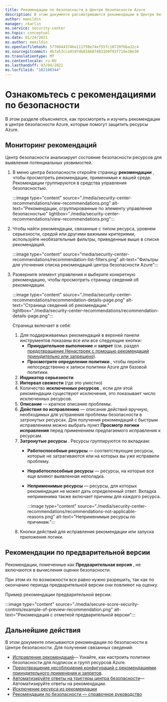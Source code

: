 ```yaml
---
title: Рекомендации по безопасности в Центре безопасности Azure
description: В этом документе рассматриваются рекомендации в Центре безопасности Azure, которые помогают защитить ваши ресурсы Azure и обеспечить соответствие политикам безопасности.
author: memildin
manager: rkarlin
ms.service: security-center
ms.topic: conceptual
ms.date: 01/24/2021
ms.author: memildin
ms.openlocfilehash: 57760443746e111750e74ef55fc18729f6ba32c4
ms.sourcegitcommit: 4b7a53cca4197db8166874831b9f93f716e38e30
ms.translationtype: MT
ms.contentlocale: ru-RU
ms.lasthandoff: 03/04/2021
ms.locfileid: "102100344"
---
```

# <a name="review-your-security-recommendations"></a>Ознакомьтесь с рекомендациями по безопасности

В этом разделе объясняется, как просмотреть и изучить рекомендации в центре безопасности Azure, которые помогут защитить ресурсы Azure.

## <a name="monitor-recommendations"></a>Мониторинг рекомендаций <a name="monitor-recommendations"></a>

Центр безопасности анализирует состояние безопасности ресурсов для выявления потенциальных уязвимостей. 

1. В меню центра безопасности откройте страницу **рекомендации** , чтобы просмотреть рекомендации, применимые к вашей среде. Рекомендации группируются в средства управления безопасностью.

    :::image type="content" source="./media/security-center-recommendations/view-recommendations.png" alt-text="Рекомендации, сгруппированные по элементу управления безопасностью" lightbox="./media/security-center-recommendations/view-recommendations.png":::

1. Чтобы найти рекомендации, связанные с типом ресурса, уровнем серьезности, средой или другими важными критериями, используйте необязательные фильтры, приведенные выше в списке рекомендаций.

    :::image type="content" source="media/security-center-recommendations/recommendation-list-filters.png" alt-text="Фильтры для уточнения списка рекомендаций центра безопасности Azure":::

1. Разверните элемент управления и выберите конкретную рекомендацию, чтобы просмотреть страницу сведений об рекомендации.

    :::image type="content" source="./media/security-center-recommendations/recommendation-details-page.png" alt-text="Страница сведений об рекомендации." lightbox="./media/security-center-recommendations/recommendation-details-page.png":::

    Страница включает в себя:

    1. Для поддерживаемых рекомендаций в верхней панели инструментов показаны все или все следующие кнопки:
        - **Принудительное выполнение** и **запрет** (см. раздел [предотвращение Ненастроек с помощью рекомендаций принудительно или запрещено](prevent-misconfigurations.md)).
        - **Просмотрите определение политики** , чтобы перейти непосредственно к записи политики Azure для базовой политики.
    1. **Индикатор серьезности**
    1. **Интервал свежести** (где это уместно)
    1. Количество **исключенных ресурсов** , если для этой рекомендации существуют исключения, это показывает число исключенных ресурсов.
    1. **Описание** — краткое описание проблемы.
    1. **Действия по исправлению** — описание действий вручную, необходимых для устранения проблемы безопасности в затронутых ресурсах. Для получения рекомендаций с быстрым исправлением можно выбрать пункт **Просмотр логики исправления** перед применением предлагаемого исправления к ресурсам. 
    1. **Затронутые ресурсы** . Ресурсы группируются по вкладкам:
        - **Работоспособные ресурсы** — соответствующие ресурсы, которые не затрагиваются или на которых вы уже исправили проблему.
        - **Неработоспособные ресурсы** — ресурсы, на которые все еще влияют выявленная неполадка.
        - **Неприменимые ресурсы** — ресурсы, для которых рекомендация не может дать определенный ответ. Вкладка неприменима также включает причины для каждого ресурса. 

            :::image type="content" source="./media/security-center-recommendations/recommendations-not-applicable-reasons.png" alt-text="Неприменимые ресурсы по причинам.":::
    1. Кнопки действий для исправления рекомендации или запуска приложения логики.

## <a name="preview-recommendations"></a>Рекомендации по предварительной версии

Рекомендации, помеченные как **Предварительная версия** , не включаются в вычисления оценки безопасности.

При этом их по возможности все равно нужно разрешить, так как по окончанию периода предварительной версии они повлияют на оценку.

Пример рекомендации предварительной версии:

:::image type="content" source="./media/secure-score-security-controls/example-of-preview-recommendation.png" alt-text="Рекомендация с отметкой предварительной версии":::
 
## <a name="next-steps"></a>Дальнейшие действия

В этом документе описываются рекомендации по безопасности в Центре безопасности. Для получения связанных сведений:

- [Исправление рекомендаций](security-center-remediate-recommendations.md)— Узнайте, как настроить политики безопасности для подписок и групп ресурсов Azure.
- [Предотвращение несоблюдения конфигураций с рекомендациями принудительного применения и запретов](prevent-misconfigurations.md).
- [Автоматизируйте ответы на триггеры центра безопасности](workflow-automation.md)— Автоматизируйте ответы на рекомендации.
- [Исключение ресурса из рекомендации](exempt-resource.md)
- [Рекомендации по безопасности — справочное руководство](recommendations-reference.md)